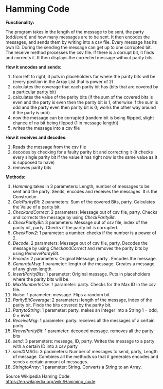 # Hamming Code

**Functionality:**

The program takes in the length of the message to be sent, the party (odd/even) and how many messages are to be sent. It then encodes the messages, and sends them by writing into a csv file. Every message has its own ID. During the sending the message can get up to one corrupted bit. The receive method processes the csv file. If there is a corrupt bit, it finds and corrects it. It then displays the corrected message without parity bits.

**How it encodes and sends:**

1. from left to right, it puts in placeholders for where the parity bits will be (every position in the Array List that is power of 2)
2. calculates the coverage that each parity bit has (bits that are covered by a particular parity bit)
3. calculates the value of the parity bits (if the sum of the covered bits is even and the party is even then the parity bit is 1,          otherwise if the sum is odd and the party even then parity bit is 0; works the other way around if the party is odd)
4. now the message can be corrupted (random bit is being flipped, slight chance of no bit being flipped (1 in message length))
5. writes the message into a csv file 


**How it receives and decodes:**

1. Reads the message from the csv file
2. decodes by checking for a faulty parity bit and correcting it (it checks every single parity bit if the value it has right now is the same value as it is supposed to have)
3. removes parity bits

**Methods:**

1. _Hamming_:takes in 3 parameters: Length, number of messages to be sent and the party. Sends, encodes and receives the messages. It is the Constructor.
2. _CalcParityBit_: 2 parameters: Sum of the covered Bits, party. Calculates the Value of a parity bit.
3. _CheckandCorrect_: 2 parameters: Message out of csv file, party. Checks and corrects the message by  using _CheckParityBit_.
4. _CheckParityBit_: 3 parameters: Message out of csv file, index of the parity bit, party. Checks if the parity bit is corrupted.
5. _CheckPow2_: 1 parameter: a number. checks if the number is a power of 2.
6. _Decode_: 2 parameters: Message out of csv file, party. Decodes the message by using _CheckandCorrect_ and removes the parity bits by using _RemoveParityBit_.
7. _Encode_: 2 parameters: Original Message, party . Encodes the message.
8. _GenerateMsg_: 1 parameter: length of the message. Creates a message of any given length.
9. _InsertParityBits_: 1 parameter: Original message. Puts in placeholders where the parity bits will be.
10. _MaxNumberInCsv_: 1 parameter: party. Checks for the Max ID in the csv file.
11. _Noise_: 1 parameter: message. Flips a random bit.
12. _ParityBitCoverage_: 2 parameters: length of the message, index of the parity bit. Finds the bits covered by the parity bit.
13. _PartytoString_: 1 parameter: party. makes an integer into a String 1 = odd, 0 = even
14. _ReceiveMsg_: 1 parameter: party. receives all the messages of a certain party
15. _ReoveParityBit_: 1 parameter: decoded message. removes all the parity bits
16. _send_: 3 parameters: message, ID, party. Writes the message to a party with a certain ID into a csv party
17. _sendXMSGs_: 3 parameters: Number of messages to send, party, Length of message. Combines all the methods so that it generates encodes and sends a certain amount of messages.
18. _StringtoArray_: 1 parameter: String. Converts a String to an Array.


Source Wikipedia Haming Code: https://en.wikipedia.org/wiki/Hamming_code
